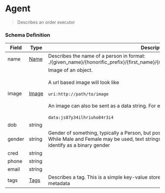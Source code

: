 Agent
===
>Describes an order executor

### Schema Definition


|**Field**|**Type**|**Description**|
|---------|--------|---------------|
|name|[Name](/Core/01_Transaction%20Layer%20Specification/Latest/Schema%20Reference/name)|Describes the name of a person in format: ./{given_name}/{honorific_prefix}/{first_name}/{middle_name}/{last_name}/{honorific_suffix}
|image|[Image](/Core/01_Transaction%20Layer%20Specification/Latest/Schema%20Reference/image)|Image of an object. <br/><br/> A url based image will look like <br/><br/>```uri:http://path/to/image``` <br/><br/> An image can also be sent as a data string. For example : <br/><br/> ```data:js87y34ilhriuho84r3i4```
|dob|string|
|gender|string|Gender of something, typically a Person, but possibly also fictional characters, animals, etc. While Male and Female may be used, text strings are also acceptable for people who do not identify as a binary gender
|cred|string|
|phone|string|
|email|string|
|tags|[Tags](/Core/01_Transaction%20Layer%20Specification/Latest/Schema%20Reference/tags)|Describes a tag. This is a simple key-value store which is used to contain extended metadata